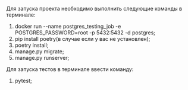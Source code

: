Для запуска проекта необходимо выполнить следующие команды в терминале:

1) docker run --name postgres_testing_job -e POSTGRES_PASSWORD=root -p 5432:5432 -d postgres;
2) pip install poetry(в случае если у вас не установлен);
3) poetry install;
4) manage.py migrate;
5) manage.py runserver;

Для запуска тестов в терминале ввести команду:
1) pytest;

